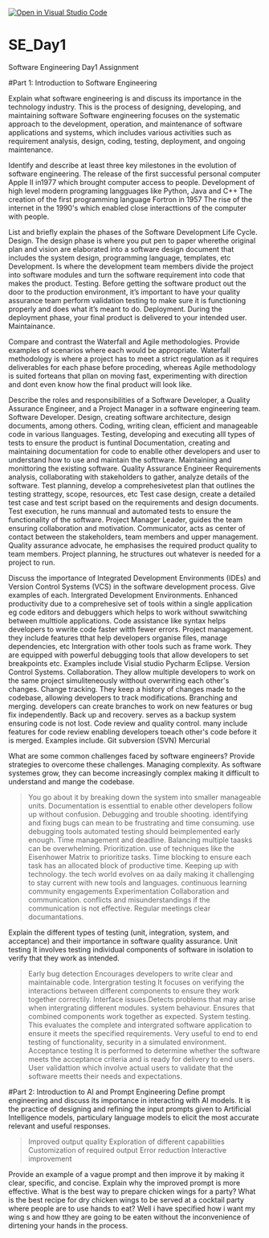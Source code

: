 [![Open in Visual Studio Code](https://classroom.github.com/assets/open-in-vscode-2e0aaae1b6195c2367325f4f02e2d04e9abb55f0b24a779b69b11b9e10269abc.svg)](https://classroom.github.com/online_ide?assignment_repo_id=15567747&assignment_repo_type=AssignmentRepo)
# SE_Day1
Software Engineering Day1 Assignment

#Part 1: Introduction to Software Engineering

Explain what software engineering is and discuss its importance in the technology industry.
This is the process of designing, developing, and maintaining software
Software engineering focuses on the systematic approach to the development, operation, and maintenance of software applications and systems, which includes various activities such as requirement analysis, design, coding, testing, deployment, and ongoing maintenance.


Identify and describe at least three key milestones in the evolution of software engineering.
The release of the first successful personal computer Apple II in1977 which brought computer access to people.
Development of high level modern programing langguages like Python, Java and C++
The creation of the first programming language Fortron in 1957
The rise of the internet in the 1990's which enabled close interacttions of the computer with people.


List and briefly explain the phases of the Software Development Life Cycle.
Design. The design phase is where you put pen to paper wherethe  original plan and vision are elaborated into a software design document that includes the system design, programming language, templates, etc
Development. Is where the development team members divide the project into software modules and turn the software requirement into code that makes the product. 
Testing. Before getting the software product out the door to the production environment, it’s important to have your quality assurance team perform validation testing to make sure it is functioning properly and does what it’s meant to do.
Deployment. During the deployment phase, your final product is delivered to your intended user.
Maintainance. 


Compare and contrast the Waterfall and Agile methodologies. Provide examples of scenarios where each would be appropriate.
Waterfall methodology is where a project has to meet a strict regulation as it requires deliverables for each phase before proceding, whereas Agile methodology is suited forteans that pllan on moving fast, experimenting with direction and dont even know how the final product will look like.


Describe the roles and responsibilities of a Software Developer, a Quality Assurance Engineer, and a Project Manager in a software engineering team.
Software Developer.
Design, creating software architecture, design documents, among others.
Coding, writing clean, efficient and manageable code in various llanguages.
Testing, developing and executing alll types of tests to ensure the product is funtinal
Documentation, creating and maintaining documentation for code to enablle other developers and user to understand how to use and maintain the softtware.
Maintaining and monittoring the existing software.
Quality Assurance Engineer
Requirements analysis, collaborating with stakeholders to gather, analyze details of the software.
Test planning, develop a comprehesivetest plan that outlines the  testing strattegy, scope, resources, etc
Test case design, create a detailed test case and test script based on the requirements and design documents.
Test execution, he runs mannual and automated tests to ensure the functionality of the software.
Project Manager
Leader, guides the team ensuring collaboration and motivation.
Communicator, acts as center of contact between the stakeholders, team members and upper management.
Quality assurance advocate, he emphasises the required product quality to team members.
Project planning, he structures out whatever is needed for a project to run.


Discuss the importance of Integrated Development Environments (IDEs) and Version Control Systems (VCS) in the software development process. Give examples of each.
Intergrated Development Environments.
Enhanced productivity due to a comprehesive set of tools within a single application eg code editors and debuggers which helps to work without swwitching between multtiole applications.
Code assistance like syntax helps developers to wwrite code faster witth fewer errors.
Project management. they include features tthat help developers organise files, manage dependencies, etc
Intergration with other tools such as frame work.
They are equipped with powerful debugging tools that allow developers to set breakpoints etc.
Examples include
Visial studio
Pycharm
Eclipse.
Version Control Systems.
Collaboration. They allow multiple developers to work on the same project simuliteneously witthout overwriting each other's changes.
Change tracking. They keep a history of changes made to the codebase, allowing developers to track modifications.
Branching and merging. developers can create branches to work on new features or bug fix independently.
Back up and recovery. serves as a backup system ensuring code is not lost.
Code review and quality control. many include features for code review enabling developers toeach other's code before it is merged.
Examples include.
Git
subversion (SVN)
Mercurial


What are some common challenges faced by software engineers? Provide strategies to overcome these challenges.
Managing complexity. As software systemes grow, they can become increasingly complex making it difficult to understand and mange the codebase.
>You go about it by breaking down the system into smaller manageable units.
>Documentation is essenttial to enable other developers follow up without confusion.
Debugging and trouble shooting. identifying and fixing bugs can mean to be frustrating and time consuming.
>use debugging tools
>automated testing should beimplemented early enough.
Time management and deadline. Balancing multiple taasks can be overwhelming.
>Prioritization. use of techniques like the Eisenhower Matrix to prioritize tasks.
>Time blocking to ensure each task has an allocated block of productive time.
Keeping up with technology. the tech world evolves on aa daily making it challenging to stay current with new tools and languages.
>continuous learning
>community engagements
>Experimentation
Collaboration and communication. conflicts and misunderstandings if the communication is not effective.
>Regular meetings
>clear documantations.


Explain the different types of testing (unit, integration, system, and acceptance) and their importance in software quality assurance.
Unit testing
It involves testing individual components of software in isolation to verify that they work as intended.
>Early bug detection
>Encourages developers to write clear and maintainable code.
Intergration testing
It focuses on verifying the interactions between different components to ensure they work together correctily.
>Interface issues.Detects problems that may arise when intergrating different modules.
>system behaviour. Ensures that combined components work together as expected.
System testing.
This evaluates the complete and intergrated software application to ensure it meets the specified requirements.
>Very useful to end to end testing of functionality, security in a simulated environment.
Acceptance testing
It is performed to determine whether the software meets the acceptance criteria and is ready for delivery to end users.
>User validattion which involve actual users to validate that the software meetts their needs and expectations.


#Part 2: Introduction to AI and Prompt Engineering
Define prompt engineering and discuss its importance in interacting with AI models.
It is the practice of designing and refining the input prompts given to Artificial Intelligence models, particulary language models to elicit the most accurate relevant and useful responses.
>Improved output quality
>Exploration of different capabilities
>Customization of required output
>Error reduction
>Interactive improvement


Provide an example of a vague prompt and then improve it by making it clear, specific, and concise. Explain why the improved prompt is more effective.
What is the best way to prepare chicken wings for a party?
What is the best recipe for dry chicken wings to be served at a cocktail party where people are to use hands to eat?
Well i have specified how i want my wing s and how tthey are going to be eaten without the inconvenience of dirtening your hands in the process.
